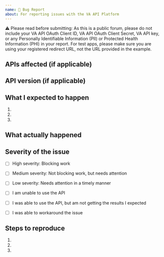 ```yaml
---
name: 🔴 Bug Report
about: For reporting issues with the VA API Platform
---
```


⚠️ Please read before submitting: As this is a public forum, please do not include your VA API OAuth Client ID, VA API OAuth Client Secret, VA API key, or any Personally Identifiable Information (PII) or Protected Health Information (PHI) in your report. For test apps, please make sure you are using your registered redirect URL, not the URL provided in the example.


## APIs affected (if applicable)

<!-- Please list affected APIs. -->


## API version (if applicable)

<!-- Please note the API version that is affected. -->


## What I expected to happen

<!-- Please provide a step by step summary of what the expected behavior was. -->
1. 
2. 
3. 


## What actually happened

<!-- Describe in detail what went wrong. Screenshots, gifs, and videos are encouraged. -->


## Severity of the issue

<!-- Please indicate how severe this issue is for your use case. -->

- [ ] High severity: Blocking work
- [ ] Medium severity: Not blocking work, but needs attention
- [ ] Low severity: Needs attention in a timely manner

- [ ] I am unable to use the API
- [ ] I was able to use the API, but am not getting the results I expected
- [ ] I was able to workaround the issue
      <!-- Please explain the workaround. -->


## Steps to reproduce

<!-- Please include any details about your development environment, language, browser, operating system, etc that will help us to reproduce. -->
1. 
2. 
3. 